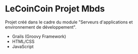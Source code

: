 # LeCoinCoin Projet Mbds

Projet créé dans le cadre du module "Serveurs d'applications et environnement de développement".

- Grails (Groovy Framework)
- HTML/CSS
- JavaScript
